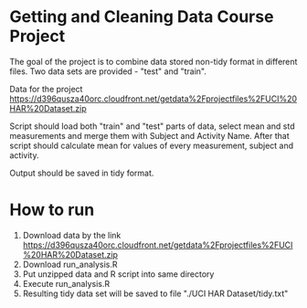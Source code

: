 Getting and Cleaning Data Course Project
================

The goal of the project is to combine data stored non-tidy format in different files. Two data sets are provided - "test" and "train".

Data for the project https://d396qusza40orc.cloudfront.net/getdata%2Fprojectfiles%2FUCI%20HAR%20Dataset.zip

Script should load both "train" and "test" parts of data, select mean and std measurements and merge them with Subject and Activity Name. After that script should calculate mean for values of every measurement, subject and activity.

Output should be saved in tidy format.

How to run
================

1. Download data by the link https://d396qusza40orc.cloudfront.net/getdata%2Fprojectfiles%2FUCI%20HAR%20Dataset.zip
2. Download run_analysis.R
3. Put unzipped data and R script into same directory
4. Execute run_analysis.R
3. Resulting tidy data set will be saved to file "./UCI HAR Dataset/tidy.txt"
